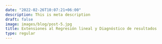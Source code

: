 ```yaml
---
date: "2022-02-26T10:07:21+06:00"
description: This is meta description
draft: false
image: images/blog/post-5.jpg
title: Extensiones al Regresión lineal y Diagnóstico de resultados
type: regular
---
```


